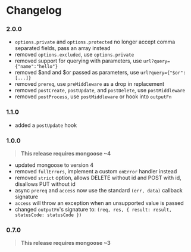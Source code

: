 Changelog
=========

### 2.0.0

* `options.private` and `options.protected` no longer accept comma separated fields, pass an array instead
* removed `options.excluded`, use `options.private`
* removed support for querying with parameters, use `url?query={"name":"hello"}`
* removed $and and $or passed as parameters, use `url?query={"$or":[...]}`
* removed `prereq`, use `preMiddleware` as a drop in replacement
* removed `postCreate`, `postUpdate`, and `postDelete`, use `postMiddleware`
* removed `postProcess`, use `postMiddleware` or hook into `outputFn`

### 1.1.0

* added a `postUpdate` hook

### 1.0.0

> **This release requires mongoose ~4**

* updated mongoose to version 4
* removed `fullErrors`, implement a custom `onError` handler instead
* removed `strict` option, allows DELETE without id and POST with id, disallows PUT without id
* async `prereq` and `access` now use the standard `(err, data)` callback signature
* `access` will throw an exception when an unsupported value is passed
* changed `outputFn`'s signature to: `(req, res, { result: result, statusCode: statusCode })`

### 0.7.0

> **This release requires mongoose ~3**
